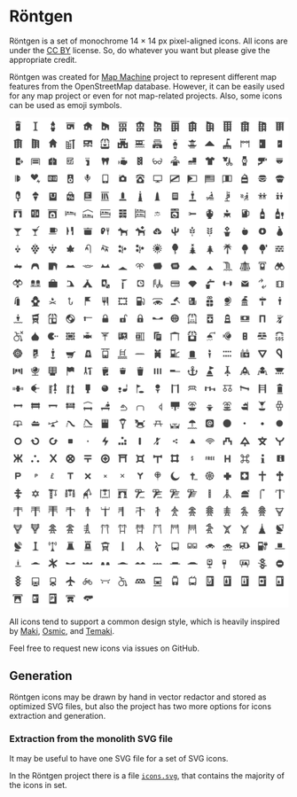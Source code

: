# Röntgen

Röntgen is a set of monochrome 14 × 14 px pixel-aligned icons. All icons are
under the [CC BY](http://creativecommons.org/licenses/by/4.0/) license. So, do
whatever you want but please give the appropriate credit. 

Röntgen was created for [Map Machine](http://github.com/enzet/map-machine)
project to represent different map features from the OpenStreetMap database.
However, it can be easily used for any map project or even for not map-related
projects. Also, some icons can be used as emoji symbols.

<picture>
    <source media="(prefers-color-scheme: dark)" srcset="https://raw.githubusercontent.com/enzet/Roentgen/main/doc/grid_white.svg">
    <img src="https://raw.githubusercontent.com/enzet/Roentgen/main/doc/grid_black.svg"
        alt="Röntgen icons">
</picture>

All icons tend to support a common design style, which is heavily inspired by
[Maki](https://github.com/mapbox/maki),
[Osmic](https://github.com/gmgeo/osmic), and
[Temaki](https://github.com/ideditor/temaki).

Feel free to request new icons via issues on GitHub.

## Generation

Röntgen icons may be drawn by hand in vector redactor and stored as optimized
SVG files, but also the project has two more options for icons extraction and
generation.

### Extraction from the monolith SVG file

It may be useful to have one SVG file for a set of SVG icons.

In the Röntgen project there is a file [`icons.svg`](data/icons.svg), that
contains the majority of the icons in set.

